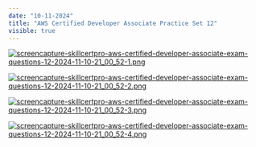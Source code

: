 ```yaml
---
date: "10-11-2024"
title: "AWS Certified Developer Associate Practice Set 12"
visible: true
---
```

<a href="/blog/images/screencapture-skillcertpro-aws-certified-developer-associate-exam-questions-12-2024-11-10-21_00_52-1.png" target="_blank"><img src="/blog/images/screencapture-skillcertpro-aws-certified-developer-associate-exam-questions-12-2024-11-10-21_00_52-1.png" alt="screencapture-skillcertpro-aws-certified-developer-associate-exam-questions-12-2024-11-10-21_00_52-1.png" /></a>

<a href="/blog/images/screencapture-skillcertpro-aws-certified-developer-associate-exam-questions-12-2024-11-10-21_00_52-2.png" target="_blank"><img src="/blog/images/screencapture-skillcertpro-aws-certified-developer-associate-exam-questions-12-2024-11-10-21_00_52-2.png" alt="screencapture-skillcertpro-aws-certified-developer-associate-exam-questions-12-2024-11-10-21_00_52-2.png" /></a>

<a href="/blog/images/screencapture-skillcertpro-aws-certified-developer-associate-exam-questions-12-2024-11-10-21_00_52-3.png" target="_blank"><img src="/blog/images/screencapture-skillcertpro-aws-certified-developer-associate-exam-questions-12-2024-11-10-21_00_52-3.png" alt="screencapture-skillcertpro-aws-certified-developer-associate-exam-questions-12-2024-11-10-21_00_52-3.png" /></a>

<a href="/blog/images/screencapture-skillcertpro-aws-certified-developer-associate-exam-questions-12-2024-11-10-21_00_52-4.png" target="_blank"><img src="/blog/images/screencapture-skillcertpro-aws-certified-developer-associate-exam-questions-12-2024-11-10-21_00_52-4.png" alt="screencapture-skillcertpro-aws-certified-developer-associate-exam-questions-12-2024-11-10-21_00_52-4.png" /></a>
